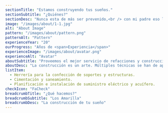 ```yaml
---
sectionTitle: "Estamos construyendo tus sueños."
sectionSubtitle: "¿Quiénes?"
sectionDesc: "Nunca esta de más ser prevenido,<br /> con mi padre eso lo sabemos. Negocio familiar con mas de 20 años de trayectoria a lo largo del país."
image: "/images/about/1-1.jpg"
alt: "About Image"
pattern: "/images/about/pattern.png"
patternAlt: "Pattern"
experienceYear: "20"
ourProgress: "Años de <span>Experiencia</span>"
experienceImage: "/images/about/avatar.png"
experienceAlt: "Avatar"
aboutSubtitle: "Proveemos el mejor servicio de refacciones y construcciones en Buenos Aires."
aboutDesc: "La construcción es un arte. Múltiples técnicas se han de aplicar para hacer un trabajo. Nuestro equipo compila las destrezas de distintas areas."
listItem:
  - Herrería para la confección de soportes y estructuras.
  - Cimentación y saneamiento.
  - Planificación e instalación de suministro eléctrico y acuífero.
checkIcon: "FaCheck"
breadcrumbTitle: "¿Qué hacemos?"
breadcrumbSubtitle: "Los Amarilla"
breadcrumbDesc: "La construcción de tu sueño"
---
```

